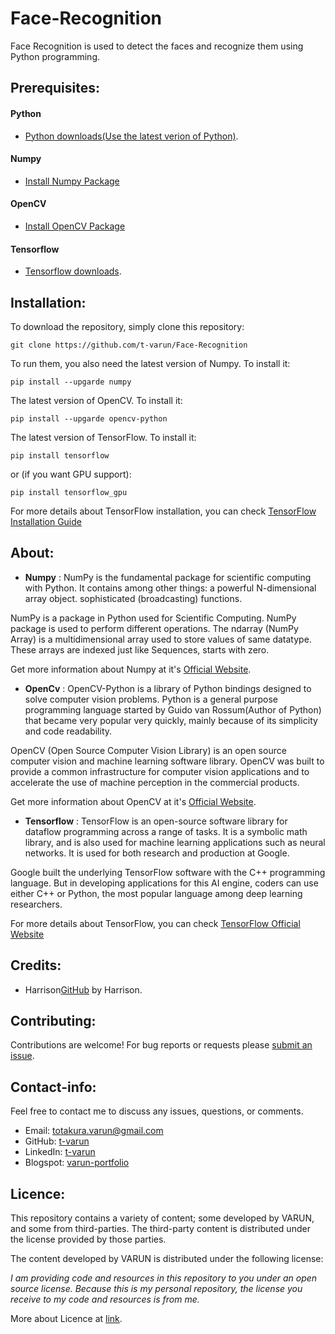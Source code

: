 # Face-Recognition

Face Recognition is used to detect the faces and recognize them using Python programming.

## Prerequisites:

#### Python
- [Python downloads(Use the latest verion of Python)](https://www.python.org/downloads/).

#### Numpy
- [Install Numpy Package](http://www.numpy.org/)

#### OpenCV
- [Install OpenCV Package](https://opencv.org/)

#### Tensorflow
- [Tensorflow downloads](https://www.tensorflow.org/install/).

## Installation:

To download the repository, simply clone this repository:
```
git clone https://github.com/t-varun/Face-Recognition
```

To run them, you also need the latest version of Numpy. To install it:
```
pip install --upgarde numpy
```

The latest version of OpenCV. To install it:
```
pip install --upgarde opencv-python
```

The latest version of TensorFlow. To install it:
```
pip install tensorflow
```

or (if you want GPU support):
```
pip install tensorflow_gpu
```

For more details about TensorFlow installation, you can check [TensorFlow Installation Guide](https://www.tensorflow.org/install/)

## About:
- **Numpy** : NumPy is the fundamental package for scientific computing with Python. It contains among other things: a powerful N-dimensional array object. sophisticated (broadcasting) functions.

NumPy is a package in Python used for Scientific Computing. NumPy package is used to perform different operations. The ndarray (NumPy Array) is a multidimensional array used to store values of same datatype. These arrays are indexed just like Sequences, starts with zero.

Get more information about Numpy at it's [Official Website](http://www.numpy.org/).

- **OpenCv** : OpenCV-Python is a library of Python bindings designed to solve computer vision problems. Python is a general purpose programming language started by Guido van Rossum(Author of Python) that became very popular very quickly, mainly because of its simplicity and code readability.

OpenCV (Open Source Computer Vision Library) is an open source computer vision and machine learning software library. OpenCV was built to provide a common infrastructure for computer vision applications and to accelerate the use of machine perception in the commercial products.

Get more information about OpenCV at it's [Official Website](https://opencv.org/).

- **Tensorflow** : TensorFlow is an open-source software library for dataflow programming across a range of tasks. It is a symbolic math library, and is also used for machine learning applications such as neural networks. It is used for both research and production at Google.

Google built the underlying TensorFlow software with the C++ programming language. But in developing applications for this AI engine, coders can use either C++ or Python, the most popular language among deep learning researchers.

For more details about TensorFlow, you can check [TensorFlow Official Website](https://www.tensorflow.org/)

## Credits:

* Harrison[GitHub](https://github.com/sentdex) by Harrison.

## Contributing:

Contributions are welcome!  For bug reports or requests please [submit an issue](https://github.com/t-varun/Face-Recognition/issues).

## Contact-info:

Feel free to contact me to discuss any issues, questions, or comments.

* Email: [totakura.varun@gmail.com](mailto:totakura.varun@gmail.com)
* GitHub: [t-varun](https://github.com/t-varun)
* LinkedIn: [t-varun](https://www.linkedin.com/in/t-varun)
* Blogspot: [varun-portfolio](https://varun-portfolio.blogspot.com)

## Licence:

This repository contains a variety of content; some developed by VARUN, and some from third-parties.  The third-party content is distributed under the license provided by those parties.

The content developed by VARUN is distributed under the following license:

*I am providing code and resources in this repository to you under an open source license.  Because this is my personal repository, the license you receive to my code and resources is from me.*

More about Licence at [link](https://github.com/t-varun/Face-Recognition/blob/master/LICENSE).